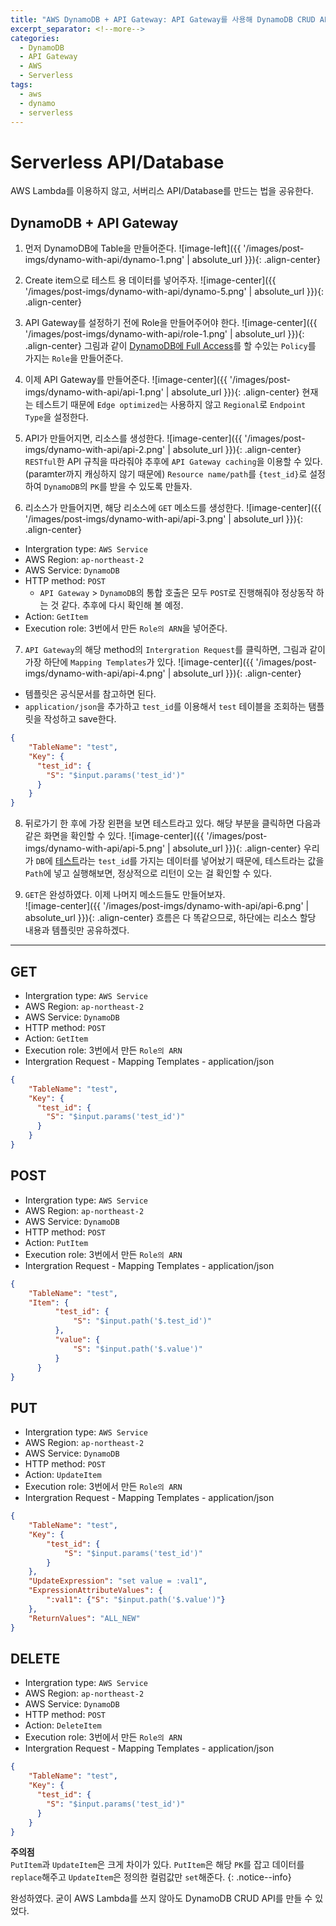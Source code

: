 ```yaml
---
title: "AWS DynamoDB + API Gateway: API Gateway를 사용해 DynamoDB CRUD API만들기"
excerpt_separator: <!--more-->
categories:
  - DynamoDB
  - API Gateway
  - AWS
  - Serverless
tags: 
  - aws 
  - dynamo
  - serverless
---
```


# Serverless API/Database
AWS Lambda를 이용하지 않고, 서버리스 API/Database를 만드는 법을 공유한다.


## DynamoDB + API Gateway

1. 먼저 DynamoDB에 Table을 만들어준다.
![image-left]({{ '/images/post-imgs/dynamo-with-api/dynamo-1.png' | absolute_url }}){: .align-center}

2. Create item으로 테스트 용 데이터를 넣어주자.
![image-center]({{ '/images/post-imgs/dynamo-with-api/dynamo-5.png' | absolute_url }}){: .align-center}
<!--more-->

3. API Gateway를 설정하기 전에 Role을 만들어주어야 한다.
![image-center]({{ '/images/post-imgs/dynamo-with-api/role-1.png' | absolute_url }}){: .align-center}
그림과 같이 <U>DynamoDB에 Full Access</U>를 할 수있는 `Policy`를 가지는 `Role`을 만들어준다.

4. 이제 API Gateway를 만들어준다.
![image-center]({{ '/images/post-imgs/dynamo-with-api/api-1.png' | absolute_url }}){: .align-center}
현재는 테스트기 때문에 `Edge optimized`는 사용하지 않고 `Regional`로  `Endpoint Type`을 설정한다.

5. API가 만들어지면, 리소스를 생성한다.
![image-center]({{ '/images/post-imgs/dynamo-with-api/api-2.png' | absolute_url }}){: .align-center}
`RESTful`한 API 규칙을 따라줘야 추후에 `API Gateway caching`을 이용할 수 있다. (paramter까지 캐싱하지 않기 때문에)
`Resource name/path`를 `{test_id}`로 설정하여 `DynamoDB`의 `PK`를 받을 수 있도록 만들자.

6. 리소스가 만들어지면, 해당 리소스에 `GET` 메소드를 생성한다.
![image-center]({{ '/images/post-imgs/dynamo-with-api/api-3.png' | absolute_url }}){: .align-center}
* Intergration type: `AWS Service`
* AWS Region: `ap-northeast-2`
* AWS Service: `DynamoDB`
* HTTP method: `POST`
  - `API Gateway` > `DynamoDB`의 통합 호출은 모두 `POST`로 진행해줘야 정상동작 하는 것 같다. 추후에 다시 확인해 볼 예정.
* Action: `GetItem`
* Execution role: 3번에서 만든 `Role의 ARN`을 넣어준다.

7. `API Gateway`의 해당 method의  `Intergration Request`를 클릭하면, 그림과 같이 가장 하단에 `Mapping Templates`가 있다.
![image-center]({{ '/images/post-imgs/dynamo-with-api/api-4.png' | absolute_url }}){: .align-center}
* 템플릿은 공식문서를 참고하면 된다.
* `application/json`을 추가하고 `test_id`를 이용해서 `test` 테이블을 조회하는 탬플릿을 작성하고 save한다.
```json
{ 
    "TableName": "test",
    "Key": {
      "test_id": { 
        "S": "$input.params('test_id')"
      }
    }
}
```

8. 뒤로가기 한 후에 가장 왼편을 보면 테스트라고 있다. 해당 부분을 클릭하면 다음과 같은 화면을 확인할 수 있다.
![image-center]({{ '/images/post-imgs/dynamo-with-api/api-5.png' | absolute_url }}){: .align-center}
우리가 `DB`에 <U>테스트</U>라는 `test_id`를 가지는 데이터를 넣어놨기 때문에, 테스트라는 값을 `Path`에 넣고 실행해보면, 정상적으로 리턴이 오는 걸 확인할 수 있다.

9. `GET`은 완성하였다. 이제 나머지 메소드들도 만들어보자.  
![image-center]({{ '/images/post-imgs/dynamo-with-api/api-6.png' | absolute_url }}){: .align-center}
흐름은 다 똑같으므로, 하단에는 리소스 할당 내용과 템플릿만 공유하겠다.

---

## GET
* Intergration type: `AWS Service`
* AWS Region: `ap-northeast-2`
* AWS Service: `DynamoDB`
* HTTP method: `POST`
* Action: `GetItem`
* Execution role: 3번에서 만든 `Role의 ARN`
* Intergration Request - Mapping Templates - application/json
```json
{ 
    "TableName": "test",
    "Key": {
      "test_id": { 
        "S": "$input.params('test_id')"
      }
    }
}
```

## POST
* Intergration type: `AWS Service`
* AWS Region: `ap-northeast-2`
* AWS Service: `DynamoDB`
* HTTP method: `POST`
* Action: `PutItem`
* Execution role: 3번에서 만든 `Role의 ARN`
* Intergration Request - Mapping Templates - application/json
```json
{ 
    "TableName": "test",
    "Item": {
          "test_id": {
              "S": "$input.path('$.test_id')"
          },
          "value": {
              "S": "$input.path('$.value')"
          }
      }
}
```

## PUT
* Intergration type: `AWS Service`
* AWS Region: `ap-northeast-2`
* AWS Service: `DynamoDB`
* HTTP method: `POST`
* Action: `UpdateItem`
* Execution role: 3번에서 만든 `Role의 ARN`
* Intergration Request - Mapping Templates - application/json
```json
{
    "TableName": "test",
    "Key": {
        "test_id": {
            "S": "$input.params('test_id')"
        }
    },
    "UpdateExpression": "set value = :val1",
    "ExpressionAttributeValues": {
        ":val1": {"S": "$input.path('$.value')"}
    },
    "ReturnValues": "ALL_NEW"
}
```

## DELETE
* Intergration type: `AWS Service`
* AWS Region: `ap-northeast-2`
* AWS Service: `DynamoDB`
* HTTP method: `POST`
* Action: `DeleteItem`
* Execution role: 3번에서 만든 `Role의 ARN`
* Intergration Request - Mapping Templates - application/json
```json
{ 
    "TableName": "test",
    "Key": {
      "test_id": { 
        "S": "$input.params('test_id')"
      }
    }
}
```

**주의점** <br/>
`PutItem`과 `UpdateItem`은 크게 차이가 있다. `PutItem`은 해당 `PK`를 잡고 데이터를 `replace`해주고 `UpdateItem`은 정의한 컬럼값만 `set`해준다.
{: .notice--info}


완성하였다. 굳이 AWS Lambda를 쓰지 않아도 DynamoDB CRUD API를 만들 수 있었다.
